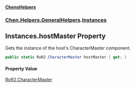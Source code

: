 
#### [ChensHelpers](index 'index')

### [Chen.Helpers.GeneralHelpers](Chen_Helpers_GeneralHelpers 'Chen.Helpers.GeneralHelpers').[Instances](Chen_Helpers_GeneralHelpers_Instances 'Chen.Helpers.GeneralHelpers.Instances')

## Instances.hostMaster Property
Gets the instance of the host's CharacterMaster component.  
```csharp
public static RoR2.CharacterMaster hostMaster { get; }
```

#### Property Value
[RoR2.CharacterMaster](https://docs.microsoft.com/en-us/dotnet/api/RoR2.CharacterMaster 'RoR2.CharacterMaster')
